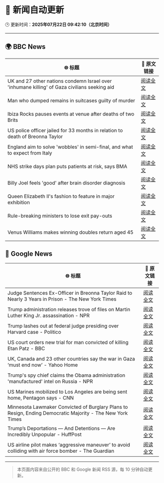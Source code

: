 # 🧠 新闻自动更新

🕒 更新时间：**2025年07月22日 09:42:10（北京时间）**

---

## 🌍 BBC News

| 🌐 标题 | 🔗 原文链接 |
|--------|-------------|
| UK and 27 other nations condemn Israel over 'inhumane killing' of Gaza civilians seeking aid | [阅读全文](https://www.bbc.com/news/articles/c4g814gy2e7o) |
| Man who dumped remains in suitcases guilty of murder | [阅读全文](https://www.bbc.com/news/articles/c98wz78jy6zo) |
| Ibiza Rocks pauses events at venue after deaths of two Brits | [阅读全文](https://www.bbc.com/news/articles/ckgl73kvyweo) |
| US police officer jailed for 33 months in relation to death of Breonna Taylor | [阅读全文](https://www.bbc.com/news/articles/cpvjwrm29wpo) |
| England aim to solve 'wobbles' in semi-final, and what to expect from Italy | [阅读全文](https://www.bbc.com/sport/football/articles/cn0zj5r79k7o) |
| NHS strike days plan puts patients at risk, says BMA | [阅读全文](https://www.bbc.com/news/articles/cvg9xdy7eqko) |
| Billy Joel feels 'good' after brain disorder diagnosis | [阅读全文](https://www.bbc.com/news/articles/ckg3lw1nvy2o) |
| Queen Elizabeth II's fashion to feature in major exhibition | [阅读全文](https://www.bbc.com/news/articles/ckg5jzj6088o) |
| Rule-breaking ministers to lose exit pay-outs | [阅读全文](https://www.bbc.com/news/articles/cx2l3l08x8do) |
| Venus Williams makes winning doubles return aged 45 | [阅读全文](https://www.bbc.com/sport/tennis/articles/ckg5j25yz26o) |

## 📰 Google News

| 🌐 标题 | 🔗 原文链接 |
|--------|-------------|
| Judge Sentences Ex-Officer in Breonna Taylor Raid to Nearly 3 Years in Prison - The New York Times | [阅读全文](https://news.google.com/rss/articles/CBMikgFBVV95cUxNQWFrRDZGSnVqOXZyQmZZQlZxeENxMjJmTExjTXlaYUZDbFc0WWhsajE5ZERsdXFVS0R4Mkl5UjJaN09iaWw5eFVURlpfaVpOOVliMWdNU25IWjdSNW11RTIwQzdjTEZoSG05VHd2bWxLa1piOHVuRzRrbThlN0hGZFJLaVZkQ1dRbUhXQkpFTDJqdw?oc=5) |
| Trump administration releases trove of files on Martin Luther King Jr. assassination - NPR | [阅读全文](https://news.google.com/rss/articles/CBMif0FVX3lxTE0wSnNtMEstRGVqUVBtY1VDZGpWaXN1MWdHajVvREVsWGtHWGxHZnFLQzBuZnd3QlJHeUhKb3hBZE5vUUZXZWxqc3JSSVp2R3daUi1XclctUVNLU2JIZFFJbGJqZlR1blNPZVl1N1VlODhWRUFxdk9aLWlTUEhwZTg?oc=5) |
| Trump lashes out at federal judge presiding over Harvard case - Politico | [阅读全文](https://news.google.com/rss/articles/CBMif0FVX3lxTE9lOWx6NTAwMkVEbWxUdHY0MDVwdEE4bUMwSWNuc0ZtUEdUdzJhTjhTUk8zVDZUNUFmV2J6eUt4U1NYNVQwbGY0OUhkRzRqZXMzakJMZXhHN3ZaTk5ucGc0WnRteWYxN19EYWxZUW5BUXNPSjR5aE9SYTZkV0diX0k?oc=5) |
| US court orders new trial for man convicted of killing Etan Patz - BBC | [阅读全文](https://news.google.com/rss/articles/CBMiWkFVX3lxTE5vcXJsOW4xY2I3Y1VqWDNJaEZJUDBHUkVMblJYdF9md2JVZE1MeGJlWDIzSU5LQllCTTFuOXFTYkc0d2lUdGdSUEZ0Smt3M0twd21fY0NvVm5VUdIBX0FVX3lxTE00X3c3N0JCTWZ6aE9scHNFa1E0eE5pdHRnQ0RpbHpNNVplNGtxejhVSldvUFR5alFORDQwcDZXcF94cS1SV05MN2RjaU9FUm1CYWNVZ3ZSMVltZGlSbzJj?oc=5) |
| UK, Canada and 23 other countries say the war in Gaza ‘must end now’ - Yahoo Home | [阅读全文](https://news.google.com/rss/articles/CBMiekFVX3lxTE04cUNEeWZMb3BDaEVlTXc4M0RmX1lONnV0YV9mVUVzcGlpSnpxTXM2UXFBX1lickJCWkU2LW1BRFlhdE9SdG9FNTJvRlBmcS11bWZuM2E5ak9UaWctanJsaFBvbnVuV0FBelRIYjJjYWYtcFM0Tm9YWmFn?oc=5) |
| Trump's spy chief claims the Obama administration 'manufactured' intel on Russia - NPR | [阅读全文](https://news.google.com/rss/articles/CBMihgFBVV95cUxQVkNqRTNiVndqR2pMWC1WaGNyX0xjRWVGWG9qVWRiTmVGVGtvZjQwdWVMMnNPOTYxXzBpZU11LXZ2M1JWUW5VVExHaGFPM0NLblZmMEotc3JkVUlwR0pkX21ZSENCaU0zQ0lsRXBUUFRXZ3cyTzRMUTVvYlU2dHpsTklRcTB1QQ?oc=5) |
| US Marines mobilized to Los Angeles are being sent home, Pentagon says - CNN | [阅读全文](https://news.google.com/rss/articles/CBMihAFBVV95cUxORUdOZ3lWalgtd3ltZ1BrWHkwYkRvMlJqbTFNNWdyMmZiQ01fcTcyckk5eENGc25DbElHaEUyZkc1UF9NM25zcnB3azdENDM1OWlmNDBuemZzZ19qNVNjX0ZDZDNoNHFtdl8wMlR3ejNja0pPOE1oTDVjM0VpSVQ5MkZMSFHSAYoBQVVfeXFMT1dEOU1qcm9aT1dENGk1U3dvOFRicV9qOENMaE1RUGZaN1F1MlFHalBBcjkwN3ZyY1didGlnN010NUp2M05QaUtHT0dLQTRoRnJzQW9LVVlVTnJRRXpyQ1RaRE8tV0tWQnpUTE9YU3FqM2VIYXk1cF9vTmk4VjVGQ1E3SGFKY2VWNzNn?oc=5) |
| Minnesota Lawmaker Convicted of Burglary Plans to Resign, Ending Democratic Majority - The New York Times | [阅读全文](https://news.google.com/rss/articles/CBMijgFBVV95cUxNLXExbjdzN2VLV1VDSWJsbTJKNTlPRzF3eDVPZm9sSlI0dUhJLVZMeUhjb25lU2MtV3hvNmU2Qy1CcVpaOGtJbTdWd2tsazFZV0xsemNSdE5HcXdWRXI4ekxyejRqRWpONXZabU9QbEhzbGFQS3AyTEN6c0pkOC1CTGtES0ZBSWF1YnZpUy13?oc=5) |
| Trump’s Deportations — And Detentions — Are Incredibly Unpopular - HuffPost | [阅读全文](https://news.google.com/rss/articles/CBMiiAFBVV95cUxPQTRyMWxORWJNZmo3a21MY3g2NlRZUVZKOXFTTDBaMTZ3djZqRGdlZjdGVExGdFpRa2h3bEdHa0xvRkZjYW5PamlKcUJoR1FoSnVyNkpubXkwanRXZmE0TzJOalJWdEhoRHdYZklFV1VPVVBqVjVDaXlIMHVWZ1ZUdGQ3TDRQSVdf0gGOAUFVX3lxTE1xNUppRkctZHdVY25aSnNUZXRQbGJvYTM4SW9EcVk5TjBVU1hDOUx6Y2lkLVB3RGRDUlNtWVkwV1VXVFg5WGwwRVUyNkZZaVVEYkF5TEdIc0VVcGpYUXd0c1ZuaWx5UTAyUlhWR2h3Z3RFZWU1UXI2ZHpyQnFjWVFNeFJYeVdiQ3RVYUVKdlE?oc=5) |
| US airline pilot makes ‘aggressive maneuver’ to avoid colliding with air force bomber - The Guardian | [阅读全文](https://news.google.com/rss/articles/CBMikAFBVV95cUxOeEJWWV9hVnFGR29heWRfWGh4Y2ttNndzanhmRUdfRnBEa2kxbS1ReHFBb2VHXzktR21KR1U3cVpPTzNBY1h0Z3RNQzRRbXRDZHZNY0tVU1ZRcTQxdl9yQVM1MTlQU2dlb25CckdrUXVneEtuZWJ1eWo0a3c0TU1VWFowamRXZURYSDFBY1NTak0?oc=5) |

---
> 本页面内容来自公开的 BBC 和 Google 新闻 RSS 源，每 10 分钟自动更新。